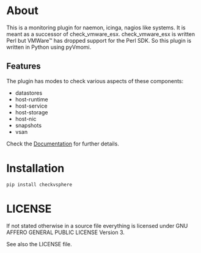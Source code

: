 # About

This is a monitoring plugin for naemon, icinga, nagios like systems. It
is meant as a successor of check\_vmware\_esx. check\_vmware\_esx is written
Perl but VMWare™ has dropped support for the Perl SDK. So this plugin is written
in Python using pyVmomi.

## Features

The plugin has modes to check various aspects of these components:

* datastores
* host-runtime
* host-service
* host-storage
* host-nic
* snapshots
* vsan

Check the
[Documentation](https://omd.consol.de/docs/plugins/check_vsphere/)
for further details.

# Installation

```
pip install checkvsphere
```

# LICENSE

If not stated otherwise in a source file everything is licensed under
GNU AFFERO GENERAL PUBLIC LICENSE Version 3.

See also the LICENSE file.
